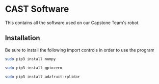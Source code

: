 # CAST Software

This contains all the software used on our Capstone Team's robot

## Installation

Be sure to install the following import controls in order to use the program


```bash
sudo pip3 install numpy
```
```bash
sudo pip3 install gpiozero
```
```bash
sudo pip3 install adafruit-rplidar
```

